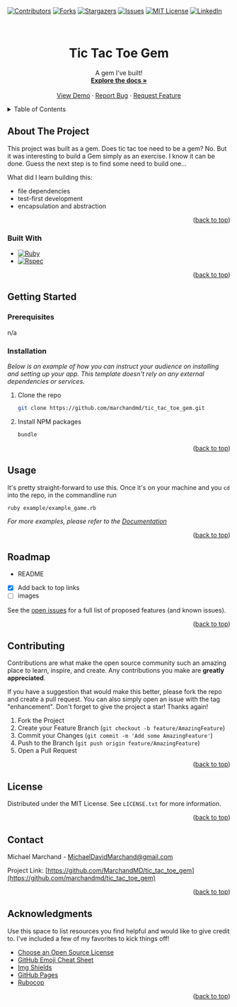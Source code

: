 <!-- Improved compatibility of back to top link: See: https://github.com/marchandmd/tic_tac_toe_gem/pull/73 -->

<a name="readme-top"></a>

<!--
*** Thanks for checking out the tic_tac_toe_gem. If you have a suggestion
*** that would make this better, please fork the repo and create a pull request
*** or simply open an issue with the tag "enhancement".
*** Don't forget to give the project a star!
*** Thanks again! Now go create something AMAZING! :D
-->

<!-- PROJECT SHIELDS -->
<!--
*** I'm using markdown "reference style" links for readability.
*** Reference links are enclosed in brackets [ ] instead of parentheses ( ).
*** See the bottom of this document for the declaration of the reference variables
*** for contributors-url, forks-url, etc. This is an optional, concise syntax you may use.
*** https://www.markdownguide.org/basic-syntax/#reference-style-links
-->

[![Contributors][contributors-shield]][contributors-url]
[![Forks][forks-shield]][forks-url]
[![Stargazers][stars-shield]][stars-url]
[![Issues][issues-shield]][issues-url]
[![MIT License][license-shield]][license-url]
[![LinkedIn][linkedin-shield]][linkedin-url]

<!-- PROJECT LOGO -->
<br />
<div align="center">

  <h1 align="center">Tic Tac Toe Gem</h1>

  <p align="center">
    A gem I've built!
    <br />
    <a href="https://github.com/marchandmd/tic_tac_toe_gem"><strong>Explore the docs »</strong></a>
    <br />
    <br />
    <a href="https://github.com/marchandmd/tic_tac_toe_gem">View Demo</a>
    ·
    <a href="https://github.com/marchandmd/tic_tac_toe_gem/issues">Report Bug</a>
    ·
    <a href="https://github.com/marchandmd/tic_tac_toe_gem/issues">Request Feature</a>
  </p>
</div>

<!-- TABLE OF CONTENTS -->
<details>
  <summary>Table of Contents</summary>
  <ol>
    <li>
      <a href="#about-the-project">About The Project</a>
      <ul>
        <li><a href="#built-with">Built With</a></li>
      </ul>
    </li>
    <li>
      <a href="#getting-started">Getting Started</a>
      <ul>
        <li><a href="#prerequisites">Prerequisites</a></li>
        <li><a href="#installation">Installation</a></li>
      </ul>
    </li>
    <li><a href="#usage">Usage</a></li>
    <li><a href="#roadmap">Roadmap</a></li>
    <li><a href="#contributing">Contributing</a></li>
    <li><a href="#license">License</a></li>
    <li><a href="#contact">Contact</a></li>
    <li><a href="#acknowledgments">Acknowledgments</a></li>
  </ol>
</details>

<!-- ABOUT THE PROJECT -->

## About The Project



This project was built as a gem. Does tic tac toe need to be a gem? No. But it was interesting to build a Gem simply as an exercise. I know it can be done. Guess the next step is to find some need to build one...

What did I learn building this:

-   file dependencies
-   test-first development
-   encapsulation and abstraction



<p align="right">(<a href="#readme-top">back to top</a>)</p>

### Built With

-   [![Ruby][ruby.com]][ruby-url]
-   [![Rspec][rspec.com]][rspec-url]

<p align="right">(<a href="#readme-top">back to top</a>)</p>

<!-- GETTING STARTED -->

## Getting Started

### Prerequisites

n/a

### Installation

_Below is an example of how you can instruct your audience on installing and setting up your app. This template doesn't rely on any external dependencies or services._

1. Clone the repo
    ```sh
    git clone https://github.com/marchandmd/tic_tac_toe_gem.git
    ```
2. Install NPM packages
    ```sh
    bundle
    ```

<p align="right">(<a href="#readme-top">back to top</a>)</p>

<!-- USAGE EXAMPLES -->

## Usage

It's pretty straight-forward to use this. Once it's on your machine and you `cd` into the repo, in the commandline run

```bs
ruby example/example_game.rb
```

_For more examples, please refer to the [Documentation](https://example.com)_

<p align="right">(<a href="#readme-top">back to top</a>)</p>

<!-- ROADMAP -->

## Roadmap

- README
- [x] Add back to top links
- [ ] images

See the [open issues](https://github.com/marchandmd/tic_tac_toe_gem/issues) for a full list of proposed features (and known issues).

<p align="right">(<a href="#readme-top">back to top</a>)</p>

<!-- CONTRIBUTING -->

## Contributing

Contributions are what make the open source community such an amazing place to learn, inspire, and create. Any contributions you make are **greatly appreciated**.

If you have a suggestion that would make this better, please fork the repo and create a pull request. You can also simply open an issue with the tag "enhancement".
Don't forget to give the project a star! Thanks again!

1. Fork the Project
2. Create your Feature Branch (`git checkout -b feature/AmazingFeature`)
3. Commit your Changes (`git commit -m 'Add some AmazingFeature'`)
4. Push to the Branch (`git push origin feature/AmazingFeature`)
5. Open a Pull Request

<p align="right">(<a href="#readme-top">back to top</a>)</p>

<!-- LICENSE -->

## License

Distributed under the MIT License. See `LICENSE.txt` for more information.

<p align="right">(<a href="#readme-top">back to top</a>)</p>

<!-- CONTACT -->

## Contact

Michael Marchand - MichaelDavidMarchand@gmail.com

Project Link: [https://github.com/MarchandMD/tic_tac_toe_gem](https://github.com/marchandmd/tic_tac_toe_gem)

<p align="right">(<a href="#readme-top">back to top</a>)</p>

<!-- ACKNOWLEDGMENTS -->

## Acknowledgments

Use this space to list resources you find helpful and would like to give credit to. I've included a few of my favorites to kick things off!

-   [Choose an Open Source License](https://choosealicense.com)
-   [GitHub Emoji Cheat Sheet](https://www.webpagefx.com/tools/emoji-cheat-sheet)
-   [Img Shields](https://shields.io)
-   [GitHub Pages](https://pages.github.com)
-   [Rubocop](https://rubocop.org/)

<p align="right">(<a href="#readme-top">back to top</a>)</p>

<!-- MARKDOWN LINKS & IMAGES -->
<!-- https://www.markdownguide.org/basic-syntax/#reference-style-links -->

[contributors-shield]: https://img.shields.io/github/contributors/marchandmd/tic_tac_toe_gem.svg?style=for-the-badge
[contributors-url]: https://github.com/marchandmd/tic_tac_toe_gem/graphs/contributors
[forks-shield]: https://img.shields.io/github/forks/marchandmd/tic_tac_toe_gem.svg?style=for-the-badge
[forks-url]: https://github.com/marchandmd/tic_tac_toe_gem/network/members
[stars-shield]: https://img.shields.io/github/stars/marchandmd/tic_tac_toe_gem.svg?style=for-the-badge
[stars-url]: https://github.com/marchandmd/tic_tac_toe_gem/stargazers
[issues-shield]: https://img.shields.io/github/issues/marchandmd/tic_tac_toe_gem.svg?style=for-the-badge
[issues-url]: https://github.com/marchandmd/tic_tac_toe_gem/issues
[license-shield]: https://img.shields.io/github/license/marchandmd/tic_tac_toe_gem.svg?style=for-the-badge
[license-url]: https://github.com/marchandmd/tic_tac_toe_gem/blob/master/LICENSE.txt
[linkedin-shield]: https://img.shields.io/badge/-LinkedIn-black.svg?style=for-the-badge&logo=linkedin&colorB=555
[linkedin-url]: https://linkedin.com/in/mmarchand1
[product-screenshot]: images/screenshot.png
[bootstrap.com]: https://img.shields.io/badge/Bootstrap-563D7C?style=for-the-badge&logo=bootstrap&logoColor=white
[bootstrap-url]: https://getbootstrap.com
[ruby.com]: https://img.shields.io/badge/ruby-v2.7.4-red
[ruby-url]: https://ruby-doc.org/core-2.7.2/
[rspec.com]: https://img.shields.io/badge/rspec-v3.10-success
[rspec-url]: https://rspec.info/documentation/
